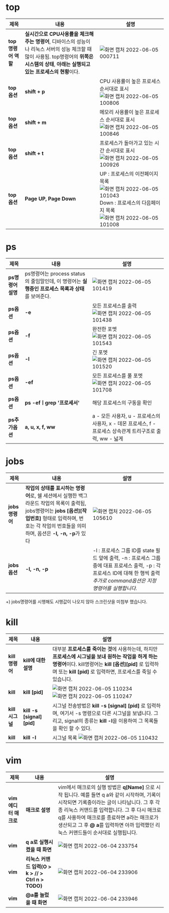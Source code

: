 # top
|**제목**|**내용**|**설명**|
|---|---|---|
|**top명령어 역할**|**실시간으로 CPU사용률을 체크해주는 명령어**, 디바이스의 성능이나 리눅스 서버의 성능 체크할 때 많이 사용됨. top명령어의 **위쪽은 시스템의 상태**, **아래는 실행되고 있는 프로세스의 현황**이다.|![화면 캡처 2022-06-05 000711](https://user-images.githubusercontent.com/106869861/172036072-c9922b5a-107d-461f-9c8a-d597501a7b64.png)|
|**top옵션**|**shift + p**|CPU 사용률이 높은 프로세스 순서대로 표시 ![화면 캡처 2022-06-05 100806](https://user-images.githubusercontent.com/106869861/172036164-3c8cc5bf-6d24-4031-951b-f4ea62539750.png)|
|**top옵션**|**shift + m**|메모리 사용률이 높은 프로세스 순서대로 표시![화면 캡처 2022-06-05 100846](https://user-images.githubusercontent.com/106869861/172036203-c1473bc5-a814-4890-8ea1-31537e4639c1.png)|
|**top옵션**|**shift + t**|프로세스가 돌아가고 있는 시간 순서대로 표시![화면 캡처 2022-06-05 100926](https://user-images.githubusercontent.com/106869861/172036227-319f41b5-6245-4452-8cf7-c17021c0894e.png)|
|**top옵션**|**Page UP, Page Down**|UP : 프로세스의 이전페이지 목록![화면 캡처 2022-06-05 101043](https://user-images.githubusercontent.com/106869861/172036344-8417c733-67b5-4e7e-b673-2754976326c6.png) Down : 프로세스의 다음페이지 목록![화면 캡처 2022-06-05 101008](https://user-images.githubusercontent.com/106869861/172036355-a76a65d7-96f4-43ce-a809-45e02acf4d38.png)|


# ps
|**제목**|**내용**|**설명**|
|---|---|---|
|**ps명령어 설명**|ps명령어는 process status의 줄임말인데, 이 명령어는 **실행중인 프로세스 목록과 상태**를 보여준다.|![화면 캡처 2022-06-05 101419](https://user-images.githubusercontent.com/106869861/172036395-eed9a452-b5e6-4d2d-8d7f-a2ab4dccddc8.png)|
|**ps옵션**|**-e**|모든 프로세스를 출력![화면 캡처 2022-06-05 101438](https://user-images.githubusercontent.com/106869861/172036406-bef36265-f6f3-400e-9b75-ceb4c0516bca.png)|
|**ps옵션**|**-f**|완전한 포멧![화면 캡처 2022-06-05 101543](https://user-images.githubusercontent.com/106869861/172036414-382c0e15-0b17-462c-a937-25f9ebce93ce.png)|
|**ps옵션**|**-l**|긴 포멧![화면 캡처 2022-06-05 101520](https://user-images.githubusercontent.com/106869861/172036417-7fc17e19-1c1e-4f63-ba9b-b70113b25c05.png)|
|**ps옵션**|**-ef**|모든 프로세스를 풀 포멧![화면 캡처 2022-06-05 101708](https://user-images.githubusercontent.com/106869861/172036526-23502eee-ea18-4b4d-a2f0-43673f91025f.png)|
|**ps옵션**|**ps -efㅣgrep '프로세서'**|해당 프로세스의 구동을 확인|
|**ps추가옵션**|**a, u, x, f, ww**| a - 모든 사용자, u - 프로세스의 사용자, x - 데몬 프로세스, f - 프로세스 상속관계 트리구조로 출력, ww - 넓게|


# jobs
|**제목**|**내용**|**설명**|
|---|---|---|
|**jobs명령어**|**작업의 상태를 표시하는 명령어**로, 쉘 세션에서 실행한 백그라운드 작업의 목록이 출력됨, jobs명령어는 **jobs [옵션][작업번호]** 형태로 입력하며, 번호는 각 작업의 번호들을 의미하며, 옵션은 **-l, -n, -p**가 있다|![화면 캡처 2022-06-05 105610](https://user-images.githubusercontent.com/106869861/172036668-132ab612-4377-4877-94e3-1f88f5610178.png)|
|**jobs옵션**|**-l, -n, -p**|-l : 프로세스 그룹 ID를 state 필드 앞에 출력, -n : 프로세스 그룹 중에 대표 프로세스 출력, -p : 각 프로세스 ID에 대해 한 행씩 출력 *추가로 command옵션은 지정 명령어를 실행합니다.*|

+) jobs명령어를 시행해도 시행값이 나오지 않아 스크린샷을 미첨부 했습니다.


# kill
|**제목**|**내용**|**설명**|
|---|---|---|
|**kill명령어**|**kill에 대한 설명**|대부분 **프로세스를 죽이는 것**에 사용하는데, 하지만 **프로세스에 시그널을 보내 원하는 작업을 하게 하는 명령어**이다. kill명령어는 **kill [옵션][pid]** 로 입력하며 또는 **kill [pid]** 로 입력하면, 프로세스를 죽일 수 있습니다.|
|**kill**|**kill [pid]**|![화면 캡처 2022-06-05 110234](https://user-images.githubusercontent.com/106869861/172036854-2743c31f-1d8c-4759-9411-b2c918bf1df1.png) ![화면 캡처 2022-06-05 110247](https://user-images.githubusercontent.com/106869861/172036872-61a9988b-87ba-4633-a8ac-64a9e874e616.png)|
|**kill시그널**|**kill -s [signal][pid]**| 시그널 전송방법은 **kill -s [signal] [pid]** 로 입력하며, 여기서 -s 명령으로 다른 시그널을 보냅니다. 그리고, signal의 종류는 **kill -l**을 이용하여 그 목록들을 확인 할 수 있다.|
|**kill**|**kill -l**|시그널 목록 ![화면 캡처 2022-06-05 110432](https://user-images.githubusercontent.com/106869861/172036915-d7c2b6aa-64e9-477f-9520-96e5132e2730.png)|


# vim
|**제목**|**내용**|**설명**|
|---|---|---|
|**vim에디터 매크로**|**매크로 설명**|vim에서 매크로의 실행 방법은 **q[Name]** 으로 시작 됩니다. 예를 들면 q a와 같이 시작하며, 기록이 시작되면 기록중이라는 글이 나타납니다. 그 후 각종 리눅스 커맨드를 입력합니다. 그 후 다시 매크로 q를 사용하여 매크로를 종료하면 a라는 매크로가 생산되고 그 후 **@ a**를 입력하면 아까 입력했던 리눅스 커맨드들이 순서대로 실행됩니다.|
|**vim**|**q a로 실행시켰을 때 화면**|![화면 캡처 2022-06-04 233754](https://user-images.githubusercontent.com/106869861/172037005-b4728d11-ec6d-4b98-bb20-b94c7b9f5184.png)|
|**vim**|**리눅스 커맨드 입력(O > k > // > Ctrl n > TODO)**|![화면 캡처 2022-06-04 233906](https://user-images.githubusercontent.com/106869861/172037015-35b7108f-f306-4126-8c1d-f6b438517295.png)|
|**vim**|**@a를 눌렀을 때 화면**|![화면 캡처 2022-06-04 233946](https://user-images.githubusercontent.com/106869861/172037022-f8fe64b8-ff6b-4d54-8198-13803f5b0979.png)|
